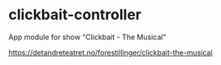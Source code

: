 # clickbait-controller
App module for show "Clickbait - The Musical"

https://detandreteatret.no/forestillinger/clickbait-the-musical
